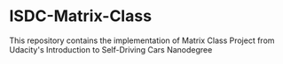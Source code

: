# ISDC-Matrix-Class
This repository contains the implementation of Matrix Class Project from Udacity's Introduction to Self-Driving Cars Nanodegree
